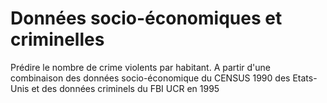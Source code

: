 # Données socio-économiques et criminelles
Prédire le nombre de crime violents par habitant. A partir d'une combinaison des données socio-économique du CENSUS 1990 des Etats-Unis et des données criminels du FBI UCR en 1995  
